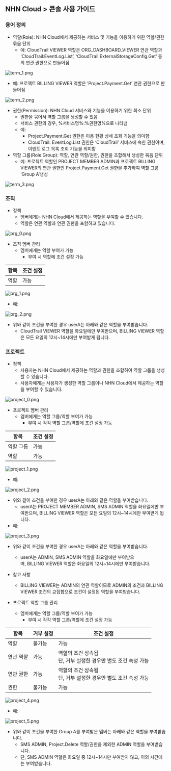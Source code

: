 ## NHN Cloud > 콘솔 사용 가이드

### 용어 정의


* 역할(Role): NHN Cloud에서 제공하는 서비스 및 기능을 이용하기 위한 역할/권한 묶음 단위
    * 예: CloudTrail VIEWER 역할은 ORG_DASHBOARD_VIEWER 연관 역할과 ‘CloudTrail:EventLog.List’, ‘CloudTrail:ExternalStorageConfig.Get’ 등의 연관 권한으로 만들어짐

![term_1.png](http://static.toastoven.net/toast/console_guide/consoleuserguide_term_01_240704.png)

   * 예: 프로젝트 BILLING VIEWER 역할은 ‘Project.Payment.Get’ 연관 권한으로 만들어짐

![term_2.png](http://static.toastoven.net/toast/console_guide/consoleuserguide_term_02_240704.png)

* 권한(Permission): NHN Cloud 서비스와 기능을 이용하기 위한 최소 단위
    * 권한을 묶어서 역할 그룹을 생성할 수 있음
    * 서비스 권한의 경우, %서비스명%:%권한명%으로 나타냄
    * 예:
        * Project.Payment.Get 권한은 이용 현황 상세 조회 기능을 의미함
        * CloudTrail: EventLog.List 권한은 ‘CloudTrail’ 서비스에 속한 권한이며, 이벤트 로그 목록 조회 기능을 의미함
* 역할 그룹(Role Group): 역할, 연관 역할/권한, 권한을 조합해서 생성한 묶음 단위
    * 예: 프로젝트 역할인 PROJECT MEMBER ADMIN과 프로젝트 BILLING VIEWER의 연관 권한인 Project.Payment.Get 권한을 추가하여 역할 그룹 ‘Group A’생성

![term_3.png](http://static.toastoven.net/toast/console_guide/consoleuserguide_term_03_240704.png)

### 조직

* 정책
    * 멤버에게는 NHN Cloud에서 제공하는 역할을 부여할 수 있습니다.
    * 역할은 연관 역할과 연관 권한을 포함하고 있습니다.

![org_0.png](http://static.toastoven.net/toast/console_guide/consoleuserguide_org_00_240610.png)

* 조직 멤버 관리
    * 멤버에게는 역할 부여가 가능
        * 부여 시 역할에 조건 설정 가능

| 항목 | 조건 설정 |
| --- | ----- |
| 역할 | 가능 |

![org_1.png](http://static.toastoven.net/toast/console_guide/consoleuserguide_org_01_240610.png)

   * 예:

![org_2.png](http://static.toastoven.net/toast/console_guide/consoleuserguide_org_02_240610.png)

   * 위와 같이 조건을 부여한 경우 userA는 아래와 같은 역할을 부여받습니다.
       * CloudTrail VIEWER 역할을 화요일에만 부여받으며, BILLING VIEWER 역할은 모든 요일의 12시~14시에만 부여받게 됩니다.

### 프로젝트

* 정책
    * 사용자는 NHN Cloud에서 제공하는 역할과 권한을 조합하여 역할 그룹을 생성할 수 있습니다.
    * 사용자에게는 사용자가 생성한 역할 그룹이나 NHN Cloud에서 제공하는 역할을 부여할 수 있습니다.

![project_0.png](http://static.toastoven.net/toast/console_guide/consoleuserguide_project_00_240610.png)

* 프로젝트 멤버 관리
    * 멤버에게는 역할 그룹/역할 부여가 가능
        * 부여 시 각각 역할 그룹/역할에 조건 설정 가능
      
| 항목 | 조건 설정 |
| --- | ----- |
| 역할 그룹 | 가능 |
| 역할 | 가능 |

![project_1.png](http://static.toastoven.net/toast/console_guide/consoleuserguide_project_01_240610.png)

   * 예:

![project_2.png](http://static.toastoven.net/toast/console_guide/consoleuserguide_project_02_240610.png)

   * 위와 같이 조건을 부여한 경우 userA는 아래와 같은 역할을 부여받습니다.
       * userA는 PROJECT MEMBER ADMIN, SMS ADMIN 역할을 화요일에만 부여받으며, BILLING VIEWER 역할은 모든 요일의 12시~14시에만 부여받게 됩니다.
   * 예:

![project_3.png](http://static.toastoven.net/toast/console_guide/consoleuserguide_project_03_240610.png)

   * 위와 같이 조건을 부여한 경우 userA는 아래와 같은 역할을 부여받습니다.
       * userA는 ADMIN, SMS ADMIN 역할을 화요일에만 부여받으며, BILLING VIEWER 역할은 화요일의 12시~14시에만 부여받습니다.
   * 참고 사항
       * BILLING VIEWER는 ADMIN의 연관 역할이므로 ADMIN의 조건과 BILLING VIEWER 조건의 교집합으로 조건이 설정된 역할을 부여받습니다.

* 프로젝트 역할 그룹 관리
    * 멤버에게는 역할 그룹/역할 부여가 가능
        * 부여 시 각각 역할 그룹/역할에 조건 설정 가능

| 항목 | 거부 설정 | 조건 설정 |
| --- | ----- | ----- |
| 역할 | 불가능 | 가능 |
| 연관 역할 | 가능 | 역할의 조건 상속됨<br>단, 거부 설정한 경우만 별도 조건 속성 가능 |
| 연관 권한 | 가능 | 역할의 조건 상속됨<br>단, 거부 설정한 경우만 별도 조건 속성 가능 |
| 권한 | 불가능 | 가능 |

![project_4.png](http://static.toastoven.net/toast/console_guide/consoleuserguide_project_041_240610.png)

   * 예:

![project_5.png](http://static.toastoven.net/toast/console_guide/consoleuserguide_project_05_240610.png)

   * 위와 같이 조건을 부여한 Group A를 부여받은 멤버는 아래와 같은 역할을 부여받습니다.
       * SMS ADMIN, Project.Delete 역할/권한을 제외한 ADMIN 역할을 부여받습니다.
       * 단, SMS ADMIN 역할은 화요일 중 12시~14시만 부여받지 않고, 이외 시간에는 부여받습니다.
